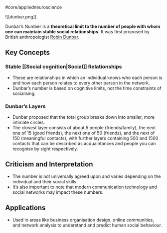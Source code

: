 #core/appliedneuroscience

![[dunbar.png]]

Dunbar’s Number is a **theoretical limit to the number of people with whom one can maintain stable social relationships.** It was first proposed by British anthropologist [Robin Dunbar](https://en.wikipedia.org/wiki/Robin_Dunbar).

## Key Concepts

### Stable [[Social cognition|Social]] Relationships

- These are relationships in which an individual knows who each person is and how each person relates to every other person in the network.
- Dunbar’s number is based on cognitive limits, not the time constraints of socialising.

### Dunbar’s Layers

- Dunbar proposed that the total group breaks down into smaller, more intimate circles.
- The closest layer consists of about 5 people (friends/family), the next one of 15 (good friends), the next one of 50 (friends), and the next of 150 (meaningful contacts), with further layers containing 500 and 1500 contacts that can be described as acquaintances and people you can recognise by sight respectively.

## Criticism and Interpretation

- The number is not universally agreed upon and varies depending on the individual and their social skills.
- It’s also important to note that modern communication technology and social networks may impact these numbers.

## Applications

- Used in areas like business organisation design, online communities, and network analysis to understand and predict human social behaviour.
